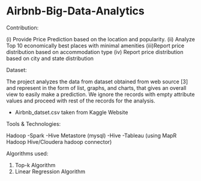 # Airbnb-Big-Data-Analytics

Contribution:

(i) Provide Price Prediction based on the location and popularity.
(ii) Analyze Top 10 economically best places with minimal amenities
(iii)Report price distribution based on accommodation type
(iv) Report price distribution based on city and state distribution

Dataset:

The project analyzes the data from dataset obtained from web source [3] and represent in the form of list, graphs, and charts, that gives an overall view to easily make a prediction. We ignore the records with empty attribute values and proceed with rest of the records for the analysis.

- Airbnb_datset.csv taken from Kaggle Website

Tools & Technologies:

Hadoop
-Spark
-Hive Metastore (mysql)
-Hive
-Tableau (using MapR Hadoop Hive/Cloudera hadoop connector)

Algorithms used:

1. Top-k Algorithm
2. Linear Regression Algorithm

